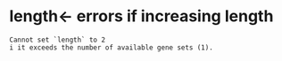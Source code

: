 # length<- errors if increasing length

    Cannot set `length` to 2
    i it exceeds the number of available gene sets (1).

